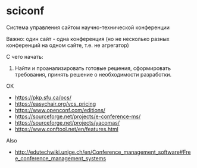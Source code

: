 # sciconf
Система управления сайтом научно-технической конференции

Важно: один сайт - одна конференция (но не несколько разных конференций на одном сайте, т.е. не агрегатор)

С чего начать:
1. Найти и проанализировать готовые решения, сформировать требования, принять решение о необходимости разработки.

OK
- https://pkp.sfu.ca/ocs/
- https://easychair.org/vcs_pricing
- https://www.openconf.com/editions/
- https://sourceforge.net/projects/e-conference-ms/
- https://sourceforge.net/projects/yacomas/
- https://www.conftool.net/en/features.html

Also
- http://edutechwiki.unige.ch/en/Conference_management_software#Free_conference_management_systems
